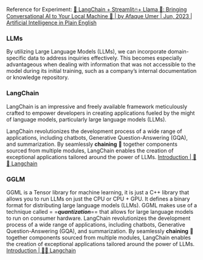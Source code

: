 ﻿Reference for Experiment: [🦜️ LangChain + Streamlit🔥+ Llama 🦙: Bringing Conversational AI to Your Local Machine 🤯 | by Afaque Umer | Jun, 2023 | Artificial Intelligence in Plain English](https://ai.plainenglish.io/%EF%B8%8F-langchain-streamlit-llama-bringing-conversational-ai-to-your-local-machine-a1736252b172)

### LLMs

By utilizing Large Language Models (LLMs), we can incorporate domain-specific data to address inquiries effectively. This becomes especially advantageous when dealing with information that was not accessible to the model during its initial training, such as a company’s internal documentation or knowledge repository.

### LangChain

LangChain is an impressive and freely available framework meticulously crafted to empower developers in creating applications fueled by the might of language models, particularly large language models (LLMs).

LangChain revolutionizes the development process of a wide range of applications, including chatbots, Generative Question-Answering (GQA), and summarization. By seamlessly **chaining** 🔗 together components sourced from multiple modules, LangChain enables the creation of exceptional applications tailored around the power of LLMs. [Introduction | 🦜️🔗 Langchain](https://python.langchain.com/docs/get_started/introduction.html)

### GGLM

GGML is a Tensor library for machine learning, it is just a C++ library that allows you to run LLMs on just the CPU or CPU + GPU. It defines a binary format for distributing large language models (LLMs). GGML makes use of a technique called = =***quantization***== that allows for large language models to run on consumer hardware.
LangChain revolutionizes the development process of a wide range of applications, including chatbots, Generative Question-Answering (GQA), and summarization. By seamlessly **chaining** 🔗 together components sourced from multiple modules, LangChain enables the creation of exceptional applications tailored around the power of LLMs. [Introduction | 🦜️🔗 Langchain](https://python.langchain.com/docs/get_started/introduction.html)
